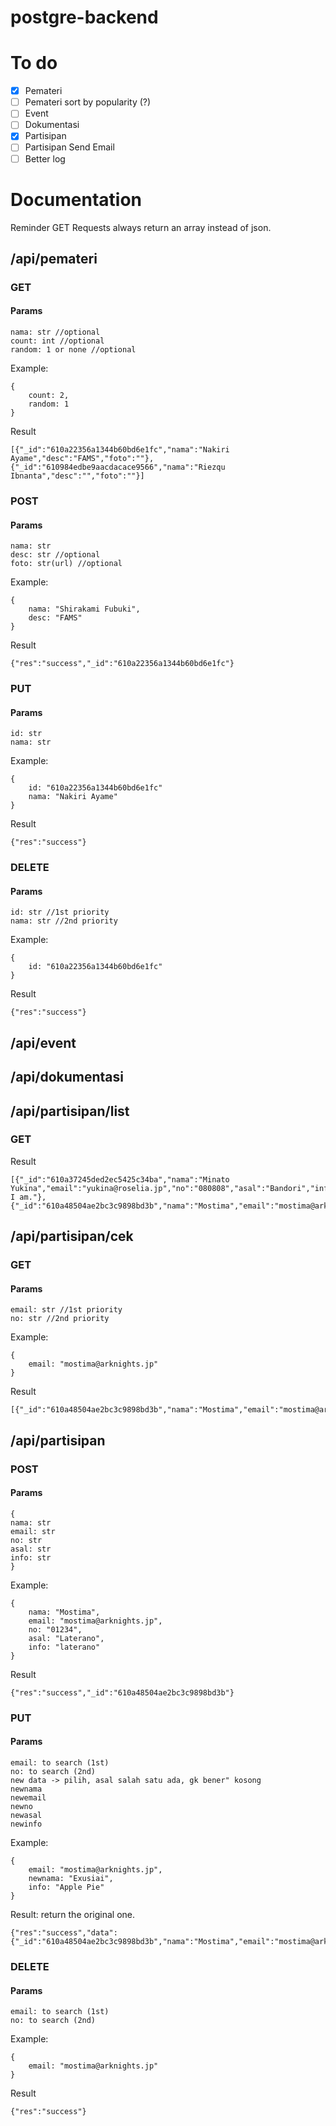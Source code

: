 # postgre-backend
# To do
- [x] Pemateri
- [ ] Pemateri sort by popularity (?)
- [ ] Event
- [ ] Dokumentasi
- [x] Partisipan
- [ ] Partisipan Send Email
- [ ] Better log
# Documentation
Reminder
GET Requests always return an array instead of json.
## /api/pemateri
### GET
#### Params
```
nama: str //optional
count: int //optional
random: 1 or none //optional
```
Example:
```
{
    count: 2,
    random: 1
}
```
Result
```
[{"_id":"610a22356a1344b60bd6e1fc","nama":"Nakiri Ayame","desc":"FAMS","foto":""},{"_id":"610984edbe9aacdacace9566","nama":"Riezqu Ibnanta","desc":"","foto":""}]
```
### POST
#### Params
```
nama: str
desc: str //optional
foto: str(url) //optional
```
Example:
```
{
    nama: "Shirakami Fubuki",
    desc: "FAMS"
}
```
Result
```
{"res":"success","_id":"610a22356a1344b60bd6e1fc"}
```
### PUT
#### Params
```
id: str
nama: str
```
Example:
```
{
    id: "610a22356a1344b60bd6e1fc"
    nama: "Nakiri Ayame"
}
```
Result
```
{"res":"success"}
```
### DELETE
#### Params
```
id: str //1st priority
nama: str //2nd priority
```
Example:
```
{
    id: "610a22356a1344b60bd6e1fc"
}
```
Result
```
{"res":"success"}
```
## /api/event
## /api/dokumentasi
## /api/partisipan/list
### GET
Result
```
[{"_id":"610a37245ded2ec5425c34ba","nama":"Minato Yukina","email":"yukina@roselia.jp","no":"080808","asal":"Bandori","info":"Song I am."},{"_id":"610a48504ae2bc3c9898bd3b","nama":"Mostima","email":"mostima@arknights.jp","no":"01234","asal":"Laterano","info":"laterano"}]
```
## /api/partisipan/cek
### GET
#### Params
```
email: str //1st priority
no: str //2nd priority
```
Example:
```
{
    email: "mostima@arknights.jp"
}
```
Result
```
[{"_id":"610a48504ae2bc3c9898bd3b","nama":"Mostima","email":"mostima@arknights.jp","no":"01234","asal":"Laterano","info":"laterano"}]
```
## /api/partisipan
### POST
#### Params
```
{
nama: str
email: str
no: str
asal: str
info: str
}
```
Example:
```
{
    nama: "Mostima",
    email: "mostima@arknights.jp",
    no: "01234",
    asal: "Laterano",
    info: "laterano"
}
```
Result
```
{"res":"success","_id":"610a48504ae2bc3c9898bd3b"}
```
### PUT
#### Params
```
email: to search (1st)
no: to search (2nd)
new data -> pilih, asal salah satu ada, gk bener" kosong
newnama
newemail
newno
newasal
newinfo
```
Example:
```
{
    email: "mostima@arknights.jp",
    newnama: "Exusiai",
    info: "Apple Pie"
}
```
Result: return the original one.
```
{"res":"success","data":{"_id":"610a48504ae2bc3c9898bd3b","nama":"Mostima","email":"mostima@arknights.jp","no":"01234","asal":"Laterano","info":"laterano"}}
```
### DELETE
#### Params
```
email: to search (1st)
no: to search (2nd)
```
Example:
```
{
    email: "mostima@arknights.jp"
}
```
Result
```
{"res":"success"}
```